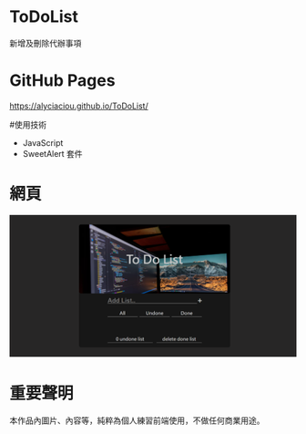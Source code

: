 # ToDoList
新增及刪除代辦事項

# GitHub Pages
https://alyciaciou.github.io/ToDoList/


#使用技術
*  JavaScript
* SweetAlert 套件

# 網頁
![GITHUB]( https://github.com/alyciaciou/ToDoList/blob/main/image/ToDoList.png)

# 重要聲明
本作品內圖片、內容等，純粹為個人練習前端使用，不做任何商業用途。
